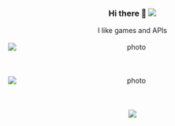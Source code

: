 <div align="center" markdown="1">
<h3> Hi there 👋               <img src="https://enjle1r4ff7hltp.m.pipedream.net" /></h3>
I like games and APIs  
<br><br>
<img style="display: block; margin: auto; align:center;" alt="photo" src="https://github-readme-stats.vercel.app/api?username=avicennajr&count_private=true&show_icons=true&theme=github_dark&border_radius=30&border_color=39D353&icon_color=39D353&title_color=fff" />
<br><br><br>
<img style="display: block; margin: auto; align:center;" alt="photo" src="https://github-readme-streak-stats.herokuapp.com/?user=avicennajr&theme=github-dark&border_radius=30" />
<br><br><br>
  <img  src="https://github-readme-stats.vercel.app/api/top-langs/?username=avicennajr&layout=compact&langs_count=8&hide=html&theme=github_dark&border_radius=30&border_color=39D353&title_color=fff" />
<br><br><br>
</div>
